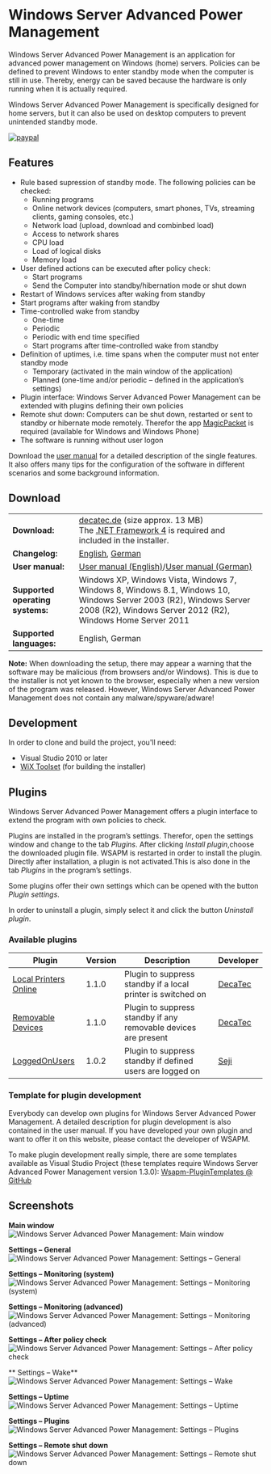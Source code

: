 # Windows Server Advanced Power Management

Windows Server Advanced Power Management is an application for advanced power management on Windows (home) servers. Policies can be defined to prevent Windows to enter standby mode when the computer is still in use. Thereby, energy can be saved because the hardware is only running when it is actually required.

Windows Server Advanced Power Management is specifically designed for home servers, but it can also be used on desktop computers to prevent unintended standby mode.

[![paypal](https://www.paypalobjects.com/en_US/i/btn/btn_donateCC_LG.gif)](https://www.paypal.com/cgi-bin/webscr?cmd=_s-xclick&hosted_button_id=JVKUJE26S27Y2)

## Features
- Rule based supression of standby mode. The following policies can be checked:
  - Running programs
  - Online network devices (computers, smart phones, TVs, streaming clients, gaming consoles, etc.)
  - Network load (upload, download and combinbed load)
  - Access to network shares
  - CPU load
  - Load of logical disks
  - Memory load
- User defined actions can be executed after policy check:
  - Start programs
  - Send the Computer into standby/hibernation mode or shut down
- Restart of Windows services after waking from standby
- Start programs after waking from standby
- Time-controlled wake from standby
  - One-time
  - Periodic
  - Periodic with end time specified
  - Start programs after time-controlled wake from standby
- Definition of uptimes, i.e. time spans when the computer must not enter standby mode
  - Temporary (activated in the main window of the application)
  - Planned (one-time and/or periodic – defined in the application’s settings)
- Plugin interface: Windows Server Advanced Power Management can be extended with plugins defining their own policies
- Remote shut down: Computers can be shut down, restarted or sent to standby or hibernate mode remotely. Therefor the app [MagicPacket](https://decatec.de/software/magicpacket_en/) is required (available for Windows and Windows Phone)
- The software is running without user logon

Download the [user manual](https://decatec.de/?ddownload=1087) for a detailed description of the single features. It also offers many tips for the configuration of the software in different scenarios and some background information.

## Download
| | |
| - | - |
| **Download:** | [decatec.de](https://decatec.de/software/windows-server-advanced-power-management_en/) (size approx. 13 MB) <br />The [.NET Framework 4](http://www.microsoft.com/en-us/download/details.aspx?id=24872) is required and included in the installer. |
| **Changelog:** | [English](https://decatec.de/downloads/wsapm/changelog/Changelog_en.txt), [German](https://decatec.de/downloads/wsapm/changelog/Changelog_de.txt) |
| **User manual:** | [User manual (English)](https://decatec.de/?ddownload=1087)/[User manual (German)](https://decatec.de/?ddownload=1086) |
| **Supported operating systems:** | Windows XP, Windows Vista, Windows 7, Windows 8, Windows 8.1, Windows 10, Windows Server 2003 (R2), Windows Server 2008 (R2), Windows Server 2012 (R2), Windows Home Server 2011 |
| **Supported languages:** | English, German |

**Note:**
When downloading the setup, there may appear a warning that the software may be malicious (from browsers and/or Windows). This is due to the installer is not yet known to the browser, especially when a new version of the program was released.
However, Windows Server Advanced Power Management does not contain any malware/spyware/adware!

## Development
In order to clone and build the project, you'll need:
- Visual Studio 2010 or later
- [WiX Toolset](http://wixtoolset.org/) (for building the installer)

## Plugins
Windows Server Advanced Power Management offers a plugin interface to extend the program with own policies to check.

Plugins are installed in the program’s settings. Therefor, open the settings window and change to the tab *Plugins*. After clicking *Install plugin*,choose the downloaded plugin file. WSAPM is restarted in order to install the plugin. Directly after installation, a plugin is not activated.This is also done in the tab *Plugins* in the program’s settings.

Some plugins offer their own settings which can be opened with the button *Plugin settings*.

In order to uninstall a plugin, simply select it and click the button *Uninstall plugin*.

### Available plugins
| Plugin | Version | Description | Developer |
| - | - | - | - |
| [Local Printers Online](https://github.com/DecaTec/Wsapm-LocalPrintersOnline) | 1.1.0 | Plugin to suppress standby if a local printer is switched on | [DecaTec](https://decatec.de) | 
| [Removable Devices](https://github.com/DecaTec/Wsapm-RemovableDevices) | 1.1.0 | Plugin to suppress standby if any removable devices are present | [DecaTec](https://decatec.de) | 
| [LoggedOnUsers](https://github.com/Seji64/LoggedOnUsersPlugin) | 1.0.2 | Plugin to suppress standby if defined users are logged on | [Seji](https://github.com/Seji64) | 

### Template for plugin development
Everybody can develop own plugins for Windows Server Advanced Power Management. A detailed description for plugin development is also contained in the user manual.
If you have developed your own plugin and want to offer it on this website, please contact the developer of WSAPM.

To make plugin development really simple, there are some templates available as Visual Studio Project (these templates require Windows Server Advanced Power Management version 1.3.0): [Wsapm-PluginTemplates @ GitHub](https://github.com/DecaTec/Wsapm-PluginTemplates)

## Screenshots

**Main window**
![Windows Server Advanced Power Management: Main window](/Doc/en/Screenshots/Main_Window.png "Windows Server Advanced Power Management: Main window")

**Settings – General**
![Windows Server Advanced Power Management: Settings – General](/Doc/en/Screenshots/Settings_General.png "Windows Server Advanced Power Management: Settings – General")

**Settings – Monitoring (system)**
![Windows Server Advanced Power Management: Settings – Monitoring (system)](/Doc/en/Screenshots/Settings_MonitoringSystem.png "Windows Server Advanced Power Management: Settings – Monitoring (system)")

**Settings – Monitoring (advanced)**
![Windows Server Advanced Power Management: Settings – Monitoring (advanced)](/Doc/en/Screenshots/Settings_MonitoringAdvanced.png "Windows Server Advanced Power Management: Settings – Monitoring (advanced)")


**Settings – After policy check**
![Windows Server Advanced Power Management: Settings – After policy check](/Doc/en/Screenshots/Settings_AfterPolicyCheck.png "Windows Server Advanced Power Management: Settings – After policy check")

** Settings – Wake**
![Windows Server Advanced Power Management: Settings – Wake](/Doc/en/Screenshots/Settings_Wake.png "Windows Server Advanced Power Management: Settings – Wake")

**Settings – Uptime**
![Windows Server Advanced Power Management: Settings – Uptime](/Doc/en/Screenshots/Settings_Uptime.png "Windows Server Advanced Power Management: Settings – Uptime")

**Settings – Plugins**
![Windows Server Advanced Power Management: Settings – Plugins](/Doc/en/Screenshots/Settings_Plugins.png "Windows Server Advanced Power Management: Settings – Plugins")

**Settings – Remote shut down**
![Windows Server Advanced Power Management: Settings – Remote shut down](/Doc/en/Screenshots/Settings_RemoteShutdown.png "Windows Server Advanced Power Management: Settings – Remote shut down")
